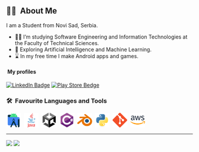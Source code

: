 ## :woman_technologist: &nbsp;About Me

I am a Student from Novi Sad, Serbia.

- 👩‍🎓 I’m studying Software Engineering and Information Technologies at the Faculty of Technical Sciences.
- 🔭 Exploring Artificial Intelligence and Machine Learning.
- ⌛ In my free time I make Android apps and games.

#### &nbsp;My profiles

<p align="left">
  <a href="https://www.linkedin.com/in/olivera-radovanović-70bba5212/"><img src="https://img.shields.io/badge/LinkedIn-blue?style=for-the-badge&logo=linkedin&logoColor=white&style=flat" alt="LinkedIn Badge"></a>
  <a href="https://play.google.com/store/apps/dev?id=7363132536650115149"><img src="https://img.shields.io/badge/Google_Play-414141?style=for-the-badge&logo=google-play&logoColor=white&style=flat" alt="Play Store Bedge"></a>
</p>

### 🛠 &nbsp;Favourite Languages and Tools

<p>
<img src="https://github.com/devicons/devicon/blob/master/icons/androidstudio/androidstudio-original.svg" title="Android Studio" alt="Android Studio" width="40" height="40"/>&nbsp;
<img src="https://github.com/devicons/devicon/blob/master/icons/java/java-original-wordmark.svg" title="Java" alt="Java" width="40" height="40"/>&nbsp;
<img src="https://github.com/devicons/devicon/blob/master/icons/unity/unity-original.svg" title="Unity" alt="Unity" width="40" height="40"/>&nbsp;
<img src="https://github.com/devicons/devicon/blob/master/icons/csharp/csharp-original.svg" title="C#" alt="C#" width="40" height="40"/>&nbsp;
<img src="https://github.com/devicons/devicon/blob/master/icons/blender/blender-original.svg" title="Blender" alt="Blender" width="40" height="40"/>&nbsp;
<img src="https://github.com/devicons/devicon/blob/master/icons/python/python-original.svg" title="Python" alt="Python" width="40" height="40"/>&nbsp;
<img src="https://github.com/devicons/devicon/blob/master/icons/git/git-original.svg" title="Git" **alt="Git" width="40" height="40"/>&nbsp;
<img src="https://github.com/devicons/devicon/blob/master/icons/amazonwebservices/amazonwebservices-original-wordmark.svg" title="AWS" **alt="AWS" width="40" height="40"/>&nbsp;
</p>

---

<div>
  <img height=150 align="center" src="https://github-readme-stats.vercel.app/api?username=Olivera2708&show_icons=true&theme=dracula&hide=stars&rank_icon=github" />
  <img height=150 align="center" src="https://github-readme-stats.vercel.app/api/top-langs/?username=Olivera2708&hide=html,css&theme=dracula&layout=compact" />
</div>
